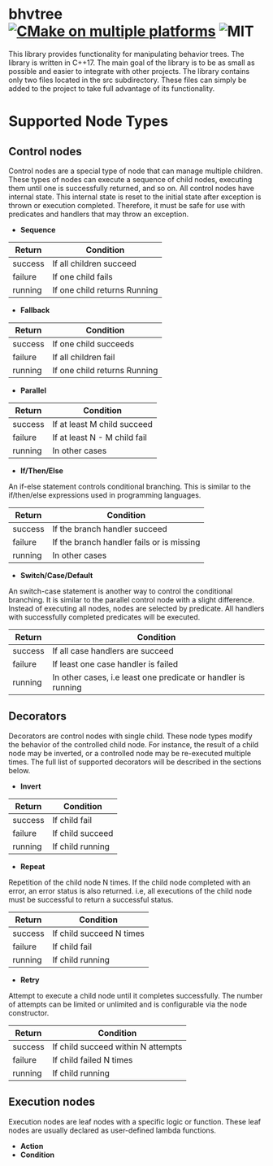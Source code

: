 # bhvtree [![CMake on multiple platforms](https://github.com/cppttl/bhvtree/actions/workflows/test.yml/badge.svg)](https://github.com/cppttl/bhvtree/actions/workflows/test.yml) ![MIT](https://img.shields.io/badge/license-MIT-blue.svg)
This library provides functionality for manipulating behavior trees. The library is written in C++17.
The main goal of the library is to be as small as possible and easier to integrate with other projects.
The library contains only two files located in the src subdirectory.
These files can simply be added to the project to take full advantage of its functionality.

# Supported Node Types
## Control nodes
Control nodes are a special type of node that can manage multiple children.
These types of nodes can execute a sequence of child nodes, executing them until one is successfully returned, and so on.
All control nodes have internal state.
This internal state is reset to the initial state after exception is thrown or execution completed.
Therefore, it must be safe for use with predicates and handlers that may throw an exception.

- **Sequence**

| Return  | Condition                    |
| ------- | ---------------------------- |
| success | If all children succeed      |
| failure | If one child fails           |
| running | If one child returns Running |

- **Fallback**

| Return  | Condition               |
| ------- | ----------------------- |
| success | If one child succeeds   |
| failure | If all children fail    |
| running | If one child returns Running |

- **Parallel**

| Return  | Condition               |
| ------- | ----------------------- |
| success | If at least M child succeed  |
| failure | If at least N - M child fail |
| running | In other cases               |

- **If/Then/Else**

An if-else statement controls conditional branching.
This is similar to the if/then/else expressions used in programming languages.

| Return  | Condition               |
| ------- | ----------------------- |
| success | If the branch handler succeed             |
| failure | If the branch handler fails or is missing |
| running | In other cases                            |

- **Switch/Case/Default**

An switch-case statement is another way to control the conditional branching.
It is similar to the parallel control node with a slight difference.
Instead of executing all nodes, nodes are selected by predicate.
All handlers with successfully completed predicates will be executed.

| Return  | Condition               |
| ------- | ----------------------- |
| success | If all case handlers are succeed                              |
| failure | If least one case handler is failed                           |
| running | In other cases, i.e least one predicate or handler is running |

## Decorators
Decorators are control nodes with single child. These node types modify the behavior of the controlled child node.
For instance, the result of a child node may be inverted, or a controlled node may be re-executed multiple times.
The full list of supported decorators will be described in the sections below.

- **Invert**

| Return  | Condition               |
| ------- | ----------------------- |
| success | If child fail           |
| failure | If child succeed        |
| running | If child running        |

- **Repeat**

Repetition of the child node N times. If the child node completed with an error, an error status is also returned.
i.e, all executions of the child node must be successful to return a successful status.

| Return  | Condition                |
| ------- | ------------------------ |
| success | If child succeed N times |
| failure | If child fail            |
| running | If child running         |

- **Retry**

Attempt to execute a child node until it completes successfully.
The number of attempts can be limited or unlimited and is configurable via the node constructor.

| Return  | Condition                |
| ------- | ------------------------ |
| success | If child succeed within N attempts |
| failure | If child failed N times            |
| running | If child running                   |

## Execution nodes
Execution nodes are leaf nodes with a specific logic or function. These leaf nodes are usually declared as user-defined lambda functions.

- **Action**
- **Condition**
